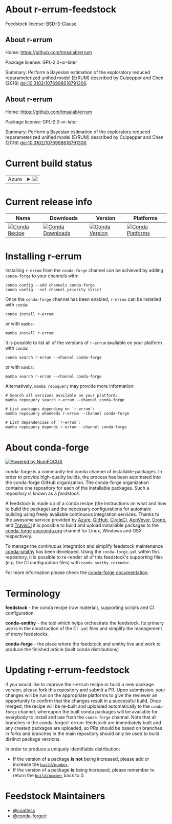 About r-errum-feedstock
=======================

Feedstock license: [BSD-3-Clause](https://github.com/conda-forge/r-errum-feedstock/blob/main/LICENSE.txt)


About r-errum
-------------

Home: https://github.com/tmsalab/errum

Package license: GPL-2.0-or-later

Summary: Perform a Bayesian estimation of the exploratory reduced reparameterized unified model (ErRUM) described by Culpepper and Chen (2018) <doi:10.3102/1076998618791306>.

About r-errum
-------------

Home: https://github.com/tmsalab/errum

Package license: GPL-2.0-or-later

Summary: Perform a Bayesian estimation of the exploratory reduced reparameterized unified model (ErRUM) described by Culpepper and Chen (2018) <doi:10.3102/1076998618791306>.

Current build status
====================


<table>
    
  <tr>
    <td>Azure</td>
    <td>
      <details>
        <summary>
          <a href="https://dev.azure.com/conda-forge/feedstock-builds/_build/latest?definitionId=11598&branchName=main">
            <img src="https://dev.azure.com/conda-forge/feedstock-builds/_apis/build/status/r-errum-feedstock?branchName=main">
          </a>
        </summary>
        <table>
          <thead><tr><th>Variant</th><th>Status</th></tr></thead>
          <tbody><tr>
              <td>linux_64_r_base4.4</td>
              <td>
                <a href="https://dev.azure.com/conda-forge/feedstock-builds/_build/latest?definitionId=11598&branchName=main">
                  <img src="https://dev.azure.com/conda-forge/feedstock-builds/_apis/build/status/r-errum-feedstock?branchName=main&jobName=linux&configuration=linux%20linux_64_r_base4.4" alt="variant">
                </a>
              </td>
            </tr><tr>
              <td>linux_64_r_base4.5</td>
              <td>
                <a href="https://dev.azure.com/conda-forge/feedstock-builds/_build/latest?definitionId=11598&branchName=main">
                  <img src="https://dev.azure.com/conda-forge/feedstock-builds/_apis/build/status/r-errum-feedstock?branchName=main&jobName=linux&configuration=linux%20linux_64_r_base4.5" alt="variant">
                </a>
              </td>
            </tr><tr>
              <td>osx_64_r_base4.4</td>
              <td>
                <a href="https://dev.azure.com/conda-forge/feedstock-builds/_build/latest?definitionId=11598&branchName=main">
                  <img src="https://dev.azure.com/conda-forge/feedstock-builds/_apis/build/status/r-errum-feedstock?branchName=main&jobName=osx&configuration=osx%20osx_64_r_base4.4" alt="variant">
                </a>
              </td>
            </tr><tr>
              <td>osx_64_r_base4.5</td>
              <td>
                <a href="https://dev.azure.com/conda-forge/feedstock-builds/_build/latest?definitionId=11598&branchName=main">
                  <img src="https://dev.azure.com/conda-forge/feedstock-builds/_apis/build/status/r-errum-feedstock?branchName=main&jobName=osx&configuration=osx%20osx_64_r_base4.5" alt="variant">
                </a>
              </td>
            </tr><tr>
              <td>win_64_r_base4.4</td>
              <td>
                <a href="https://dev.azure.com/conda-forge/feedstock-builds/_build/latest?definitionId=11598&branchName=main">
                  <img src="https://dev.azure.com/conda-forge/feedstock-builds/_apis/build/status/r-errum-feedstock?branchName=main&jobName=win&configuration=win%20win_64_r_base4.4" alt="variant">
                </a>
              </td>
            </tr><tr>
              <td>win_64_r_base4.5</td>
              <td>
                <a href="https://dev.azure.com/conda-forge/feedstock-builds/_build/latest?definitionId=11598&branchName=main">
                  <img src="https://dev.azure.com/conda-forge/feedstock-builds/_apis/build/status/r-errum-feedstock?branchName=main&jobName=win&configuration=win%20win_64_r_base4.5" alt="variant">
                </a>
              </td>
            </tr>
          </tbody>
        </table>
      </details>
    </td>
  </tr>
</table>

Current release info
====================

| Name | Downloads | Version | Platforms |
| --- | --- | --- | --- |
| [![Conda Recipe](https://img.shields.io/badge/recipe-r--errum-green.svg)](https://anaconda.org/conda-forge/r-errum) | [![Conda Downloads](https://img.shields.io/conda/dn/conda-forge/r-errum.svg)](https://anaconda.org/conda-forge/r-errum) | [![Conda Version](https://img.shields.io/conda/vn/conda-forge/r-errum.svg)](https://anaconda.org/conda-forge/r-errum) | [![Conda Platforms](https://img.shields.io/conda/pn/conda-forge/r-errum.svg)](https://anaconda.org/conda-forge/r-errum) |

Installing r-errum
==================

Installing `r-errum` from the `conda-forge` channel can be achieved by adding `conda-forge` to your channels with:

```
conda config --add channels conda-forge
conda config --set channel_priority strict
```

Once the `conda-forge` channel has been enabled, `r-errum` can be installed with `conda`:

```
conda install r-errum
```

or with `mamba`:

```
mamba install r-errum
```

It is possible to list all of the versions of `r-errum` available on your platform with `conda`:

```
conda search r-errum --channel conda-forge
```

or with `mamba`:

```
mamba search r-errum --channel conda-forge
```

Alternatively, `mamba repoquery` may provide more information:

```
# Search all versions available on your platform:
mamba repoquery search r-errum --channel conda-forge

# List packages depending on `r-errum`:
mamba repoquery whoneeds r-errum --channel conda-forge

# List dependencies of `r-errum`:
mamba repoquery depends r-errum --channel conda-forge
```


About conda-forge
=================

[![Powered by
NumFOCUS](https://img.shields.io/badge/powered%20by-NumFOCUS-orange.svg?style=flat&colorA=E1523D&colorB=007D8A)](https://numfocus.org)

conda-forge is a community-led conda channel of installable packages.
In order to provide high-quality builds, the process has been automated into the
conda-forge GitHub organization. The conda-forge organization contains one repository
for each of the installable packages. Such a repository is known as a *feedstock*.

A feedstock is made up of a conda recipe (the instructions on what and how to build
the package) and the necessary configurations for automatic building using freely
available continuous integration services. Thanks to the awesome service provided by
[Azure](https://azure.microsoft.com/en-us/services/devops/), [GitHub](https://github.com/),
[CircleCI](https://circleci.com/), [AppVeyor](https://www.appveyor.com/),
[Drone](https://cloud.drone.io/welcome), and [TravisCI](https://travis-ci.com/)
it is possible to build and upload installable packages to the
[conda-forge](https://anaconda.org/conda-forge) [anaconda.org](https://anaconda.org/)
channel for Linux, Windows and OSX respectively.

To manage the continuous integration and simplify feedstock maintenance
[conda-smithy](https://github.com/conda-forge/conda-smithy) has been developed.
Using the ``conda-forge.yml`` within this repository, it is possible to re-render all of
this feedstock's supporting files (e.g. the CI configuration files) with ``conda smithy rerender``.

For more information please check the [conda-forge documentation](https://conda-forge.org/docs/).

Terminology
===========

**feedstock** - the conda recipe (raw material), supporting scripts and CI configuration.

**conda-smithy** - the tool which helps orchestrate the feedstock.
                   Its primary use is in the construction of the CI ``.yml`` files
                   and simplify the management of *many* feedstocks.

**conda-forge** - the place where the feedstock and smithy live and work to
                  produce the finished article (built conda distributions)


Updating r-errum-feedstock
==========================

If you would like to improve the r-errum recipe or build a new
package version, please fork this repository and submit a PR. Upon submission,
your changes will be run on the appropriate platforms to give the reviewer an
opportunity to confirm that the changes result in a successful build. Once
merged, the recipe will be re-built and uploaded automatically to the
`conda-forge` channel, whereupon the built conda packages will be available for
everybody to install and use from the `conda-forge` channel.
Note that all branches in the conda-forge/r-errum-feedstock are
immediately built and any created packages are uploaded, so PRs should be based
on branches in forks and branches in the main repository should only be used to
build distinct package versions.

In order to produce a uniquely identifiable distribution:
 * If the version of a package **is not** being increased, please add or increase
   the [``build/number``](https://docs.conda.io/projects/conda-build/en/latest/resources/define-metadata.html#build-number-and-string).
 * If the version of a package **is** being increased, please remember to return
   the [``build/number``](https://docs.conda.io/projects/conda-build/en/latest/resources/define-metadata.html#build-number-and-string)
   back to 0.

Feedstock Maintainers
=====================

* [@coatless](https://github.com/coatless/)
* [@conda-forge/r](https://github.com/orgs/conda-forge/teams/r/)

